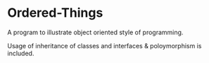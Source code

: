 # Ordered-Things
A program to illustrate object oriented style of programming.

Usage of inheritance of classes and interfaces & poloymorphism is included.
